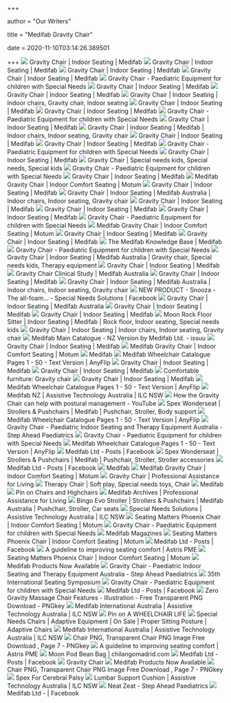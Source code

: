+++
        
author = "Our Writers"
        
title = "Medifab Gravity Chair"
        
date = 2020-11-10T03:14:26.389501
        
+++
[ ![](https://www.medifab.co.nz/sites/default/files/styles/product_full/public/Colour%20Options.png?itok=3hxDwkrQ)](https://www.medifab.co.nz/sites/default/files/styles/product_full/public/Colour%20Options.png?itok=3hxDwkrQ) Gravity Chair | Indoor Seating | Medifab
[ ![](https://www.medifab.co.nz/sites/default/files/styles/product_full/public/Gravity%20Chair%20-%20Blue.png?itok=BH2rgk3a)](https://www.medifab.co.nz/sites/default/files/styles/product_full/public/Gravity%20Chair%20-%20Blue.png?itok=BH2rgk3a) Gravity Chair | Indoor Seating | Medifab
[ ![](https://www.medifab.co.nz/sites/default/files/styles/large/public/DSC_0284%20-%20web_0.png?itok=PvDRR9CE)](https://www.medifab.co.nz/sites/default/files/styles/large/public/DSC_0284%20-%20web_0.png?itok=PvDRR9CE) Gravity Chair | Indoor Seating | Medifab
[ ![](https://www.medifab.co.nz/sites/default/files/styles/product_full/public/Material%20Options.png?itok=-PbM4kxS)](https://www.medifab.co.nz/sites/default/files/styles/product_full/public/Material%20Options.png?itok=-PbM4kxS) Gravity Chair | Indoor Seating | Medifab
[ ![](https://www.specialneedssolutions.com.au/wp-content/uploads/2011/10/Gravity-Chair-Air-Breathew.jpg)](https://www.specialneedssolutions.com.au/wp-content/uploads/2011/10/Gravity-Chair-Air-Breathew.jpg) Gravity Chair - Paediatric Equipment for children with Special Needs
[ ![](https://www.medifab.co.nz/sites/default/files/styles/product_full/public/Tilt%20Wedge%20-%20Lateral%201.png?itok=uzuVmhXU)](https://www.medifab.co.nz/sites/default/files/styles/product_full/public/Tilt%20Wedge%20-%20Lateral%201.png?itok=uzuVmhXU) Gravity Chair | Indoor Seating | Medifab
[ ![](http://www.medifab.co.nz/sites/default/files/styles/large/public/sieras%20new%20chair_0.JPG?itok=RiVyqw6L)](http://www.medifab.co.nz/sites/default/files/styles/large/public/sieras%20new%20chair_0.JPG?itok=RiVyqw6L) Gravity Chair | Indoor Seating | Medifab
[ ![](https://i.pinimg.com/originals/ab/cb/bb/abcbbb6c7e165214f4594e56af463dba.jpg)](https://i.pinimg.com/originals/ab/cb/bb/abcbbb6c7e165214f4594e56af463dba.jpg) Gravity Chair | Indoor Seating | Indoor chairs, Gravity chair, Indoor  seating
[ ![](https://www.medifab.co.nz/sites/default/files/styles/product_grid/public/Mobile%20Base%20-%20Web.png?itok=GVqC33D1)](https://www.medifab.co.nz/sites/default/files/styles/product_grid/public/Mobile%20Base%20-%20Web.png?itok=GVqC33D1) Gravity Chair | Indoor Seating | Medifab
[ ![](https://www.medifab.co.nz/sites/default/files/styles/product_full/public/Tilt%20Wedge%20-%20Posterior%201.png?itok=rha9EAVR)](https://www.medifab.co.nz/sites/default/files/styles/product_full/public/Tilt%20Wedge%20-%20Posterior%201.png?itok=rha9EAVR) Gravity Chair | Indoor Seating | Medifab
[ ![](https://www.specialneedssolutions.com.au/wp-content/uploads/2011/10/BLUE.jpg)](https://www.specialneedssolutions.com.au/wp-content/uploads/2011/10/BLUE.jpg) Gravity Chair - Paediatric Equipment for children with Special Needs
[ ![](https://www.medifab.co.nz/sites/default/files/styles/large/public/Teagan%201_3.jpg?itok=FfmuBr8v)](https://www.medifab.co.nz/sites/default/files/styles/large/public/Teagan%201_3.jpg?itok=FfmuBr8v) Gravity Chair | Indoor Seating | Medifab
[ ![](https://i.pinimg.com/originals/26/fc/81/26fc81ebc64de2b15fa5380a54c9b61f.jpg)](https://i.pinimg.com/originals/26/fc/81/26fc81ebc64de2b15fa5380a54c9b61f.jpg) Gravity Chair | Indoor Seating | Medifab | Indoor chairs, Indoor seating, Gravity  chair
[ ![](https://i.ytimg.com/vi/8qoS3IJCpHQ/hqdefault.jpg)](https://i.ytimg.com/vi/8qoS3IJCpHQ/hqdefault.jpg) Gravity Chair | Indoor Seating | Medifab
[ ![](https://i.ytimg.com/vi/8qoS3IJCpHQ/maxresdefault.jpg)](https://i.ytimg.com/vi/8qoS3IJCpHQ/maxresdefault.jpg) Gravity Chair | Indoor Seating | Medifab
[ ![](https://www.specialneedssolutions.com.au/wp-content/uploads/2016/11/chair-colours.jpg)](https://www.specialneedssolutions.com.au/wp-content/uploads/2016/11/chair-colours.jpg) Gravity Chair - Paediatric Equipment for children with Special Needs
[ ![](https://www.medifab.co.nz/sites/default/files/styles/product_full/public/Belt%20Holder%201.png?itok=RNdFzLJT)](https://www.medifab.co.nz/sites/default/files/styles/product_full/public/Belt%20Holder%201.png?itok=RNdFzLJT) Gravity Chair | Indoor Seating | Medifab
[ ![](https://i.pinimg.com/originals/7f/70/14/7f7014c9b276fd3f66c6ed5f1d15a7e6.jpg)](https://i.pinimg.com/originals/7f/70/14/7f7014c9b276fd3f66c6ed5f1d15a7e6.jpg) Gravity Chair | Special needs kids, Special needs, Special kids
[ ![](https://www.specialneedssolutions.com.au/wp-content/uploads/2011/10/Gravity-Chair-Air-Breathe.jpg)](https://www.specialneedssolutions.com.au/wp-content/uploads/2011/10/Gravity-Chair-Air-Breathe.jpg) Gravity Chair - Paediatric Equipment for children with Special Needs
[ ![](https://www.medifab.co.nz/sites/default/files/styles/product_grid/public/Tray%20-%20Web_0.png?itok=zgzcYn28)](https://www.medifab.co.nz/sites/default/files/styles/product_grid/public/Tray%20-%20Web_0.png?itok=zgzcYn28) Gravity Chair | Indoor Seating | Medifab
[ ![](https://motum.com.au/wp-content/uploads/2019/09/Gravity_Chair_Red.jpg)](https://motum.com.au/wp-content/uploads/2019/09/Gravity_Chair_Red.jpg) Medifab Gravity Chair | Indoor Comfort Seating | Motum
[ ![](https://www.medifab.co.nz/sites/default/files/Standard%20Lateral%20Air-Breathe.png)](https://www.medifab.co.nz/sites/default/files/Standard%20Lateral%20Air-Breathe.png) Gravity Chair | Indoor Seating | Medifab
[ ![](https://i.pinimg.com/originals/a4/4c/72/a44c72e22ec177c0867fb82d263f404d.png)](https://i.pinimg.com/originals/a4/4c/72/a44c72e22ec177c0867fb82d263f404d.png) Gravity Chair | Indoor Seating | Medifab Australia | Indoor chairs, Indoor  seating, Gravity chair
[ ![](https://www.medifab.co.nz/sites/default/files/styles/large/public/Archers%20Gravity%20Chair.jpg?itok=HYJTLHZB)](https://www.medifab.co.nz/sites/default/files/styles/large/public/Archers%20Gravity%20Chair.jpg?itok=HYJTLHZB) Gravity Chair | Indoor Seating | Medifab
[ ![](https://www.medifab.co.nz/sites/default/files/styles/product_full/public/Velcro%20Side%20Pocket.png?itok=LP3OAZs3)](https://www.medifab.co.nz/sites/default/files/styles/product_full/public/Velcro%20Side%20Pocket.png?itok=LP3OAZs3) Gravity Chair | Indoor Seating | Medifab
[ ![](https://www.medifab.co.nz/sites/default/files/styles/product_features/public/Wipe-Down%20Covers.png?itok=K93UQNlW)](https://www.medifab.co.nz/sites/default/files/styles/product_features/public/Wipe-Down%20Covers.png?itok=K93UQNlW) Gravity Chair | Indoor Seating | Medifab
[ ![](https://www.specialneedssolutions.com.au/wp-content/uploads/2016/11/Gravity-Chair-Air-Breathe-No-Seat-Linerw.jpg)](https://www.specialneedssolutions.com.au/wp-content/uploads/2016/11/Gravity-Chair-Air-Breathe-No-Seat-Linerw.jpg) Gravity Chair - Paediatric Equipment for children with Special Needs
[ ![](https://motum.com.au/wp-content/uploads/2019/09/GRAVITYTILTBACK.png)](https://motum.com.au/wp-content/uploads/2019/09/GRAVITYTILTBACK.png) Medifab Gravity Chair | Indoor Comfort Seating | Motum
[ ![](https://www.medifab.co.nz/sites/default/files/styles/product_features/public/Absorbs%20Spasm%20Tension.png?itok=QveoWXRl)](https://www.medifab.co.nz/sites/default/files/styles/product_features/public/Absorbs%20Spasm%20Tension.png?itok=QveoWXRl) Gravity Chair | Indoor Seating | Medifab
[ ![](https://www.medifab.co.nz/sites/default/files/Standard%20Lateral%20Wipe-Down.png)](https://www.medifab.co.nz/sites/default/files/Standard%20Lateral%20Wipe-Down.png) Gravity Chair | Indoor Seating | Medifab
[ ![](https://www.medifab.co.nz/sites/default/files/styles/product_grid/public/Jesse-Spex-Blog.png?itok=TJ6qtoHF)](https://www.medifab.co.nz/sites/default/files/styles/product_grid/public/Jesse-Spex-Blog.png?itok=TJ6qtoHF) The Medifab Knowledge Base | Medifab
[ ![](https://i.ytimg.com/vi/has-2_WF17E/hqdefault.jpg)](https://i.ytimg.com/vi/has-2_WF17E/hqdefault.jpg) Gravity Chair - Paediatric Equipment for children with Special Needs
[ ![](https://i.pinimg.com/originals/a4/8f/e2/a48fe2db5ed0ccbb9b6ffdb82cf16ee9.jpg)](https://i.pinimg.com/originals/a4/8f/e2/a48fe2db5ed0ccbb9b6ffdb82cf16ee9.jpg) Gravity Chair | Indoor Seating | Medifab Australia | Gravity chair, Special  needs kids, Therapy equipment
[ ![](https://www.medifab.co.nz/sites/default/files/Gravity%20Chair%20Clinical%20Study%20Document%20Thumbnail%20-%20Web_0.png)](https://www.medifab.co.nz/sites/default/files/Gravity%20Chair%20Clinical%20Study%20Document%20Thumbnail%20-%20Web_0.png) Gravity Chair | Indoor Seating | Medifab
[ ![](https://www.medifab.com.au/sites/default/files/styles/large/public/Gravity%20Chair%20Clinical%20Study%20Thumbnail_0.png?itok=bfO-jOFF)](https://www.medifab.com.au/sites/default/files/styles/large/public/Gravity%20Chair%20Clinical%20Study%20Thumbnail_0.png?itok=bfO-jOFF) Gravity Chair Clinical Study | Medifab Australia
[ ![](https://www.medifab.co.nz/sites/default/files/Jack_1.jpg)](https://www.medifab.co.nz/sites/default/files/Jack_1.jpg) Gravity Chair | Indoor Seating | Medifab
[ ![](https://i.pinimg.com/originals/3b/25/ad/3b25ad41e6a40583e1d32490d09b1327.png)](https://i.pinimg.com/originals/3b/25/ad/3b25ad41e6a40583e1d32490d09b1327.png) Gravity Chair | Indoor Seating | Medifab Australia | Indoor chairs, Indoor  seating, Gravity chair
[ ![](https://lookaside.fbsbx.com/lookaside/crawler/media/?media_id=2275713049166615)](https://lookaside.fbsbx.com/lookaside/crawler/media/?media_id=2275713049166615) NEW PRODUCT - Snooza - The all-foam... - Special Needs Solutions | Facebook
[ ![](https://www.medifab.com.au/sites/all/themes/medifab/images/medifab30-logo.svg)](https://www.medifab.com.au/sites/all/themes/medifab/images/medifab30-logo.svg) Gravity Chair | Indoor Seating | Medifab Australia
[ ![](https://www.medifab.co.nz/sites/default/files/styles/product_features/public/Proprioceptive%20Benefits.png?itok=4OpLhVpc)](https://www.medifab.co.nz/sites/default/files/styles/product_features/public/Proprioceptive%20Benefits.png?itok=4OpLhVpc) Gravity Chair | Indoor Seating | Medifab
[ ![](https://www.medifab.co.nz/sites/default/files/styles/medium/public/Carrot%203000%20Car%20Seat%20%281%29-small.png?itok=XnxXSjrS)](https://www.medifab.co.nz/sites/default/files/styles/medium/public/Carrot%203000%20Car%20Seat%20%281%29-small.png?itok=XnxXSjrS) Gravity Chair | Indoor Seating | Medifab
[ ![](https://i.pinimg.com/originals/c0/fe/5a/c0fe5a3c8fea7877f089a48419aa1865.jpg)](https://i.pinimg.com/originals/c0/fe/5a/c0fe5a3c8fea7877f089a48419aa1865.jpg) Moon Rock Floor Sitter | Indoor Seating | Medifab | Rock floor, Indoor  seating, Special needs kids
[ ![](https://i.pinimg.com/originals/2a/53/c7/2a53c7afba8178a865457ef47e8ce85c.jpg)](https://i.pinimg.com/originals/2a/53/c7/2a53c7afba8178a865457ef47e8ce85c.jpg) Gravity Chair | Indoor Seating | Indoor chairs, Indoor seating, Gravity  chair
[ ![](https://image.isu.pub/190313224253-c56f99cd4d641500e3a779028edf5725/jpg/page_1.jpg)](https://image.isu.pub/190313224253-c56f99cd4d641500e3a779028edf5725/jpg/page_1.jpg) Medifab Main Catalogue - NZ Version by Medifab Ltd. - issuu
[ ![](https://www.medifab.co.nz/sites/default/files/styles/product_features/public/Alternative%20Relaxing%20Chair%20-%20Web.png?itok=Q6wmryU9)](https://www.medifab.co.nz/sites/default/files/styles/product_features/public/Alternative%20Relaxing%20Chair%20-%20Web.png?itok=Q6wmryU9) Gravity Chair | Indoor Seating | Medifab
[ ![](https://motum.com.au/wp-content/uploads/2019/09/Gravity-chair-tray-600x600.jpg)](https://motum.com.au/wp-content/uploads/2019/09/Gravity-chair-tray-600x600.jpg) Medifab Gravity Chair | Indoor Comfort Seating | Motum
[ ![](https://soar.askjan.org/productImage/8049/IMG_6806_png_-_Crop.jpg)](https://soar.askjan.org/productImage/8049/IMG_6806_png_-_Crop.jpg) Medifab
[ ![](http://online.anyflip.com/wmep/ilxo/files/mobile/1.jpg?1536719066)](http://online.anyflip.com/wmep/ilxo/files/mobile/1.jpg?1536719066) Medifab Wheelchair Catalogue Pages 1 - 50 - Text Version | AnyFlip
[ ![](https://www.medifab.co.nz/sites/default/files/styles/product_features/public/Light%20%26%20Portable.png?itok=a8tIIpC2)](https://www.medifab.co.nz/sites/default/files/styles/product_features/public/Light%20%26%20Portable.png?itok=a8tIIpC2) Gravity Chair | Indoor Seating | Medifab
[ ![](https://www.medifab.co.nz/sites/default/files/styles/product_features/public/Floor%20Time%20Alternative.png?itok=DfSiX5jo)](https://www.medifab.co.nz/sites/default/files/styles/product_features/public/Floor%20Time%20Alternative.png?itok=DfSiX5jo) Gravity Chair | Indoor Seating | Medifab
[ ![](https://lh3.googleusercontent.com/proxy/VzDN_zFRNqDsATix7ZSGnsZRG3m7dgNLcuCrfDnHuE8vdNwSk4vvT4VuKE28E2xpAhtuVyinkwMe8YA5e1wf4feLFFSa-x5L2xpRY93nxzn_J22iHARStpaPz8aQFlzeDtC52eVp6Q7nvoqN_UGKYi4AzWZwHIXu6AUn23I=w1200-h630-p-k-no-nu)](https://lh3.googleusercontent.com/proxy/VzDN_zFRNqDsATix7ZSGnsZRG3m7dgNLcuCrfDnHuE8vdNwSk4vvT4VuKE28E2xpAhtuVyinkwMe8YA5e1wf4feLFFSa-x5L2xpRY93nxzn_J22iHARStpaPz8aQFlzeDtC52eVp6Q7nvoqN_UGKYi4AzWZwHIXu6AUn23I=w1200-h630-p-k-no-nu) Comfortable furniture: Gravity chair
[ ![](https://www.medifab.co.nz/sites/default/files/styles/product_features/public/Postural%20Management%20-%20Web.png?itok=rVVbY1Xc)](https://www.medifab.co.nz/sites/default/files/styles/product_features/public/Postural%20Management%20-%20Web.png?itok=rVVbY1Xc) Gravity Chair | Indoor Seating | Medifab
[ ![](http://online.anyflip.com/wmep/ilxo/files/mobile-ext/appLogoIcon.png?1536719066)](http://online.anyflip.com/wmep/ilxo/files/mobile-ext/appLogoIcon.png?1536719066) Medifab Wheelchair Catalogue Pages 1 - 50 - Text Version | AnyFlip
[ ![](https://at-aust.org/images/item_images/4332023.jpg?1603466336)](https://at-aust.org/images/item_images/4332023.jpg?1603466336) Medifab NZ | Assistive Technology Australia | ILC NSW
[ ![](https://i.ytimg.com/vi/RfUYlHk3iFo/maxresdefault.jpg)](https://i.ytimg.com/vi/RfUYlHk3iFo/maxresdefault.jpg) How the Gravity Chair can help with postural management - YouTube
[ ![](https://i.pinimg.com/originals/8f/a6/61/8fa661defa13322d647766d336e440df.png)](https://i.pinimg.com/originals/8f/a6/61/8fa661defa13322d647766d336e440df.png) Spex Wonderseat | Strollers & Pushchairs | Medifab | Pushchair, Stroller,  Body support
[ ![](http://online.anyflip.com/wmep/ilxo/files/thumb/2.jpg?1536719066)](http://online.anyflip.com/wmep/ilxo/files/thumb/2.jpg?1536719066) Medifab Wheelchair Catalogue Pages 1 - 50 - Text Version | AnyFlip
[ ![](https://www.stepaheadpaediatrics.com.au/wp-content/uploads/2018/07/Gravity-Chair-Incontinence-Liner-2.png)](https://www.stepaheadpaediatrics.com.au/wp-content/uploads/2018/07/Gravity-Chair-Incontinence-Liner-2.png) Gravity Chair - Paediatric Indoor Seating and Therapy Equipment Australia -  Step Ahead Paediatrics
[ ![](https://www.specialneedssolutions.com.au/wp-content/uploads/2018/10/snooza-blue-300x420.jpg)](https://www.specialneedssolutions.com.au/wp-content/uploads/2018/10/snooza-blue-300x420.jpg) Gravity Chair - Paediatric Equipment for children with Special Needs
[ ![](https://online.anyflip.com/wmep/accountlogo.png)](https://online.anyflip.com/wmep/accountlogo.png) Medifab Wheelchair Catalogue Pages 1 - 50 - Text Version | AnyFlip
[ ![](https://lookaside.fbsbx.com/lookaside/crawler/media/?media_id=1375838935956895)](https://lookaside.fbsbx.com/lookaside/crawler/media/?media_id=1375838935956895) Medifab Ltd - Posts | Facebook
[ ![](https://i.pinimg.com/originals/57/b4/a1/57b4a18c52ad94a8f5f446ba7582c206.png)](https://i.pinimg.com/originals/57/b4/a1/57b4a18c52ad94a8f5f446ba7582c206.png) Spex Wonderseat | Strollers & Pushchairs | Medifab | Pushchair, Stroller,  Stroller accessories
[ ![](https://lookaside.fbsbx.com/lookaside/crawler/media/?media_id=1390927924447996)](https://lookaside.fbsbx.com/lookaside/crawler/media/?media_id=1390927924447996) Medifab Ltd - Posts | Facebook
[ ![](https://soar.askjan.org/productImage/8050/Pozinform_-_Supine_with_half-moon_1.jpg)](https://soar.askjan.org/productImage/8050/Pozinform_-_Supine_with_half-moon_1.jpg) Medifab
[ ![](https://motum.com.au/wp-content/uploads/2019/09/Seating-Matters-Milano-chair-front-on-300x300.png)](https://motum.com.au/wp-content/uploads/2019/09/Seating-Matters-Milano-chair-front-on-300x300.png) Medifab Gravity Chair | Indoor Comfort Seating | Motum
[ ![](https://www.pafl.com.au/wp-content/uploads/2017/10/Gravity-chair-3.jpg)](https://www.pafl.com.au/wp-content/uploads/2017/10/Gravity-chair-3.jpg) Gravity Chair | Professional Assistance for Living
[ ![](https://i.pinimg.com/736x/b5/fd/5d/b5fd5d7aba53d3f70780efd74b9c2482.jpg)](https://i.pinimg.com/736x/b5/fd/5d/b5fd5d7aba53d3f70780efd74b9c2482.jpg) Therapy Chair | Soft play, Special needs toys, Chair
[ ![](https://soar.askjan.org/productImage/8051/Seahorse_Plus_in_Shower.jpg)](https://soar.askjan.org/productImage/8051/Seahorse_Plus_in_Shower.jpg) Medifab
[ ![](https://i.pinimg.com/originals/fb/bf/10/fbbf10a8c403a7b798f54baffafaafef.jpg)](https://i.pinimg.com/originals/fb/bf/10/fbbf10a8c403a7b798f54baffafaafef.jpg) Pin on Chairs and Highchairs
[ ![](https://www.pafl.com.au/wp-content/uploads/2019/07/Houdini-22-1.jpg)](https://www.pafl.com.au/wp-content/uploads/2019/07/Houdini-22-1.jpg) Medifab Archives | Professional Assistance for Living
[ ![](https://i.pinimg.com/originals/9f/36/e0/9f36e00fc1a1a0e7bedc30fa27852b4e.jpg)](https://i.pinimg.com/originals/9f/36/e0/9f36e00fc1a1a0e7bedc30fa27852b4e.jpg) Bingo Evo Stroller | Strollers & Pushchairs | Medifab Australia |  Pushchair, Stroller, Car seats
[ ![](https://at-aust.org/images/item_images/4332021.jpg?1599248673)](https://at-aust.org/images/item_images/4332021.jpg?1599248673) Special Needs Solutions | Assistive Technology Australia | ILC NSW
[ ![](https://motum.com.au/wp-content/uploads/2019/09/Phoenix-chair-all-angles-600x600.jpg)](https://motum.com.au/wp-content/uploads/2019/09/Phoenix-chair-all-angles-600x600.jpg) Seating Matters Phoenix Chair | Indoor Comfort Seating | Motum
[ ![](https://www.specialneedssolutions.com.au/wp-content/uploads/2016/01/zoomi.jpg)](https://www.specialneedssolutions.com.au/wp-content/uploads/2016/01/zoomi.jpg) Gravity Chair - Paediatric Equipment for children with Special Needs
[ ![](https://img.yumpu.com/11634877/1/220x312/medifab-dynamic-arm-flyer.jpg?quality=85)](https://img.yumpu.com/11634877/1/220x312/medifab-dynamic-arm-flyer.jpg?quality=85) Medifab Magazines
[ ![](https://motum.com.au/wp-content/uploads/2019/09/Seating_Matters_Phoenix_Specialist_Chair_Front_600x600.jpg)](https://motum.com.au/wp-content/uploads/2019/09/Seating_Matters_Phoenix_Specialist_Chair_Front_600x600.jpg) Seating Matters Phoenix Chair | Indoor Comfort Seating | Motum
[ ![](https://lookaside.fbsbx.com/lookaside/crawler/media/?media_id=1381702585370530)](https://lookaside.fbsbx.com/lookaside/crawler/media/?media_id=1381702585370530) Medifab Ltd - Posts | Facebook
[ ![](https://www.astris-pme.com.au/images/news/science-of-seating/alternate-seating/gallery/jupiter2.jpg)](https://www.astris-pme.com.au/images/news/science-of-seating/alternate-seating/gallery/jupiter2.jpg) A guideline to improving seating comfort | Astris PME
[ ![](https://motum.com.au/wp-content/uploads/2019/09/Seating_Matters_Phoenix_Specialist_Chair_600x600-600x600.jpg)](https://motum.com.au/wp-content/uploads/2019/09/Seating_Matters_Phoenix_Specialist_Chair_600x600-600x600.jpg) Seating Matters Phoenix Chair | Indoor Comfort Seating | Motum
[ ![](x-raw-image:///f0e6543b032dd02a88724f81224ddfcb7f37da5095dda4eb63e3e9074ec0205e)](x-raw-image:///f0e6543b032dd02a88724f81224ddfcb7f37da5095dda4eb63e3e9074ec0205e) Medifab Products Now Available
[ ![](https://www.stepaheadpaediatrics.com.au/wp-content/uploads/2018/07/%C2%A9Fairfax-Bree-and-Khapre-Web_1-300x201.jpg)](https://www.stepaheadpaediatrics.com.au/wp-content/uploads/2018/07/%C2%A9Fairfax-Bree-and-Khapre-Web_1-300x201.jpg) Gravity Chair - Paediatric Indoor Seating and Therapy Equipment Australia -  Step Ahead Paediatrics
[ ![](https://www.seatingsymposium.us/wp-content/uploads/booth_logo_iss2019/524.png)](https://www.seatingsymposium.us/wp-content/uploads/booth_logo_iss2019/524.png) 35th International Seating Symposium
[ ![](https://www.specialneedssolutions.com.au/wp-content/uploads/2011/10/junior_chair.jpg)](https://www.specialneedssolutions.com.au/wp-content/uploads/2011/10/junior_chair.jpg) Gravity Chair - Paediatric Equipment for children with Special Needs
[ ![](https://lookaside.fbsbx.com/lookaside/crawler/media/?media_id=1381702602037195)](https://lookaside.fbsbx.com/lookaside/crawler/media/?media_id=1381702602037195) Medifab Ltd - Posts | Facebook
[ ![](https://www.pngkey.com/png/detail/423-4235873_zero-gravity-massage-chair-features-illustration.png)](https://www.pngkey.com/png/detail/423-4235873_zero-gravity-massage-chair-features-illustration.png) Zero Gravity Massage Chair Features - Illustration - Free Transparent PNG  Download - PNGkey
[ ![](https://at-aust.org/images/item_images/4366017.jpg?1594392728)](https://at-aust.org/images/item_images/4366017.jpg?1594392728) Medifab International Australia | Assistive Technology Australia | ILC NSW
[ ![](https://i.pinimg.com/originals/9f/80/ce/9f80cea2f98eeef1fff81295cdd6b63e.png)](https://i.pinimg.com/originals/9f/80/ce/9f80cea2f98eeef1fff81295cdd6b63e.png) Pin on A WHEELCHAIR LIFE
[ ![](https://static.rehabmart.com/imagesfromrd/Rocker_Chill-Out_Chair_-_Standard_Configuration_-_Steel_Fabric_-_001_preview.jpeg)](https://static.rehabmart.com/imagesfromrd/Rocker_Chill-Out_Chair_-_Standard_Configuration_-_Steel_Fabric_-_001_preview.jpeg) Special Needs Chairs | Adaptive Equipment | On Sale | Proper Sitting  Posture | Adaptive Chairs
[ ![](https://at-aust.org/images/item_images/11351001.jpg?1599248673)](https://at-aust.org/images/item_images/11351001.jpg?1599248673) Medifab International Australia | Assistive Technology Australia | ILC NSW
[ ![](https://smallimg.pngkey.com/png/small/906-9066482_office-chair-black-box-type-new-office-chair.png)](https://smallimg.pngkey.com/png/small/906-9066482_office-chair-black-box-type-new-office-chair.png) Chair PNG, Transparent Chair PNG Image Free Download , Page 7 - PNGkey
[ ![](https://www.astris-pme.com.au/images/news/science-of-seating/alternate-seating/gallery/STS-009.jpg)](https://www.astris-pme.com.au/images/news/science-of-seating/alternate-seating/gallery/STS-009.jpg) A guideline to improving seating comfort | Astris PME
[ ![](http://tse3.mm.bing.net/th?id=OIP.qqzpU35cGkGf3hlO2lCtcwHaF-&pid=15.1)](http://tse3.mm.bing.net/th?id=OIP.qqzpU35cGkGf3hlO2lCtcwHaF-&pid=15.1) Moon Pod Bean Bag | chilangomadrid.com
[ ![](https://lookaside.fbsbx.com/lookaside/crawler/media/?media_id=1381702592037196)](https://lookaside.fbsbx.com/lookaside/crawler/media/?media_id=1381702592037196) Medifab Ltd - Posts | Facebook
[ ![](x-raw-image:///b49b6952379b2b3a29edf81c62dc1d46548ab43a0af042950f3a915dc679d19b)](x-raw-image:///b49b6952379b2b3a29edf81c62dc1d46548ab43a0af042950f3a915dc679d19b) Gravity Chair
[ ![](x-raw-image:///035c6b5412ac027d25d98885682a5b6048943a6e9c985128937f248af43c3f36)](x-raw-image:///035c6b5412ac027d25d98885682a5b6048943a6e9c985128937f248af43c3f36) Medifab Products Now Available
[ ![](https://smallimg.pngkey.com/png/small/906-9066540_score-at-work-4402-esd-standard-chair-with.png)](https://smallimg.pngkey.com/png/small/906-9066540_score-at-work-4402-esd-standard-chair-with.png) Chair PNG, Transparent Chair PNG Image Free Download , Page 7 - PNGkey
[ ![](x-raw-image:///9e0c4d130c866e4048fe51f8dddacb1558ace9bc30d8eb6b272e306bb2ce0c4c)](x-raw-image:///9e0c4d130c866e4048fe51f8dddacb1558ace9bc30d8eb6b272e306bb2ce0c4c) Spex For Cerebral Palsy
[ ![](https://at-aust.org/images/item_images/41372002.jpg?1592579974)](https://at-aust.org/images/item_images/41372002.jpg?1592579974) Lumbar Support Cushion | Assistive Technology Australia | ILC NSW
[ ![](https://www.stepaheadpaediatrics.com.au/wp-content/uploads/2018/07/2-3-1-600x542.jpg)](https://www.stepaheadpaediatrics.com.au/wp-content/uploads/2018/07/2-3-1-600x542.jpg) Neat Zeat - Step Ahead Paediatrics
[ ![](https://lookaside.fbsbx.com/lookaside/crawler/media/?media_id=1294279660779490)](https://lookaside.fbsbx.com/lookaside/crawler/media/?media_id=1294279660779490) Medifab Ltd - | Facebook
